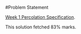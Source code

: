 #Problem Statement

[Week 1 Percolation Specification](https://coursera.cs.princeton.edu/algs4/assignments/percolation/specification.php). 

This solution fetched 83% marks.
